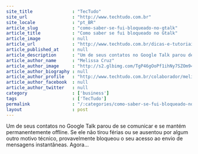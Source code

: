 ```yaml
---
site_title               : "TecTudo"
site_url                 : "http://www.techtudo.com.br"
site_locale              : "pt_BR"
article_slug             : "como-saber-se-fui-bloqueado-no-gtalk"
article_title            : "Como saber se fui bloqueado no Gtalk"
article_image            : null
article_url              : "http://www.techtudo.com.br/dicas-e-tutoriais/noticia/2013/03/como-saber-se-me-bloquearam-no-google-talk.html"
article_published_at     : null
article_description      : "Um de seus contatos no Google Talk parou de se comunicar e se mantém permanentemente offline. Se ele não tirou férias ou se ausentou por algum outro motivo técnico, provavelmente bloqueou o seu acesso ao envio de mensagens instantâneas. Agora..."
article_author_name      : "Melissa Cruz"
article_author_image     : "http://s2.glbimg.com/TgP46gOoPf1ihNy7SZOm94gKzsE=/30x30/s2.glbimg.com/J2qsht9X0tdmdV02Lm6N5YgTqA0=/0x0:140x140/75x75/s.glbimg.com/po/tt2/f/original/2013/02/04/melissa_cruz.jpg"
article_author_biography : null
article_author_profile   : "http://www.techtudo.com.br/colaborador/melissa-cruz.html"
article_author_facebook  : null
article_author_twitter   : null
category                 : ['business']
tags                     : ['TecTudo']
permalink                : "/:categories/como-saber-se-fui-bloqueado-no-gtalk/"
layout                   : post
---
```


Um de seus contatos no Google Talk parou de se comunicar e se mantém permanentemente offline. Se ele não tirou férias ou se ausentou por algum outro motivo técnico, provavelmente bloqueou o seu acesso ao envio de mensagens instantâneas. Agora...
